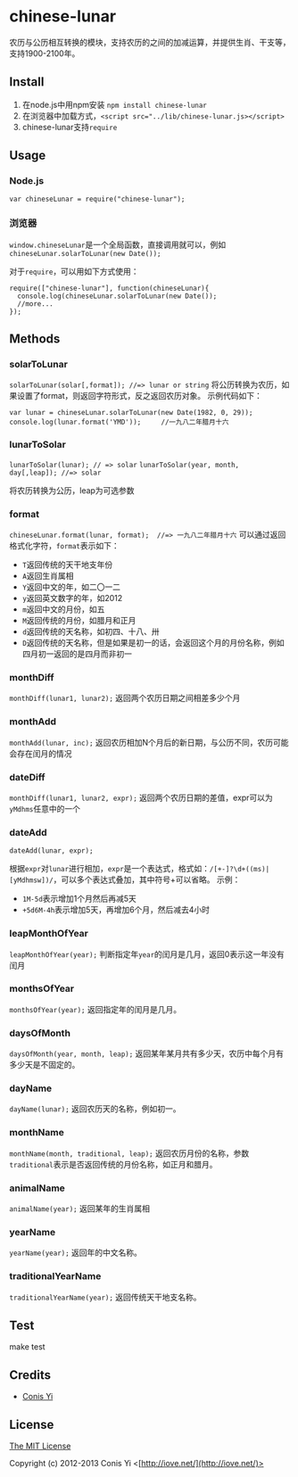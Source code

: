 # chinese-lunar

农历与公历相互转换的模块，支持农历的之间的加减运算，并提供生肖、干支等，支持1900-2100年。

## Install

1. 在node.js中用npm安装 `npm install chinese-lunar`
2. 在浏览器中加载方式，`<script src="../lib/chinese-lunar.js></script>`
3. chinese-lunar支持`require`

## Usage

### Node.js

    var chineseLunar = require("chinese-lunar");

### 浏览器

`window.chineseLunar`是一个全局函数，直接调用就可以，例如`chineseLunar.solarToLunar(new Date());`

对于`require`，可以用如下方式使用：

    require(["chinese-lunar"], function(chineseLunar){
      console.log(chineseLunar.solarToLunar(new Date());
      //more...
    });

## Methods

### solarToLunar

`solarToLunar(solar[,format]); //=> lunar or string`
将公历转换为农历，如果设置了format，则返回字符形式，反之返回农历对象。
示例代码如下：

    var lunar = chineseLunar.solarToLunar(new Date(1982, 0, 29));
    console.log(lunar.format('YMD'));     //一九八二年腊月十六

### lunarToSolar

`lunarToSolar(lunar); // => solar`
`lunarToSolar(year, month, day[,leap]); //=> solar`

将农历转换为公历，leap为可选参数

### format
`chineseLunar.format(lunar, format);  //=> 一九八二年腊月十六`
可以通过返回格式化字符，`format`表示如下：

* `T`返回传统的天干地支年份
* `A`返回生肖属相
* `Y`返回中文的年，如二〇一二
* `y`返回英文数字的年，如2012
* `m`返回中文的月份，如五
* `M`返回传统的月份，如腊月和正月
* `d`返回传统的天名称，如初四、十八、卅
* `D`返回传统的天名称，但是如果是初一的话，会返回这个月的月份名称，例如四月初一返回的是四月而非初一

### monthDiff
`monthDiff(lunar1, lunar2);`
返回两个农历日期之间相差多少个月

### monthAdd
`monthAdd(lunar, inc);`
返回农历相加N个月后的新日期，与公历不同，农历可能会存在闰月的情况

### dateDiff
`monthDiff(lunar1, lunar2, expr);`
返回两个农历日期的差值，expr可以为`yMdhms`任意中的一个

### dateAdd
`dateAdd(lunar, expr);`

根据`expr`对`lunar`进行相加，`expr`是一个表达式，格式如：`/[+-]?\d+((ms)|[yMdhmsw])/`，可以多个表达式叠加，其中符号+可以省略。
示例：

* `1M-5d`表示增加1个月然后再减5天
* `+5d6M-4h`表示增加5天，再增加6个月，然后减去4小时

### leapMonthOfYear
`leapMonthOfYear(year);`
判断指定年`year`的闰月是几月，返回0表示这一年没有闰月

### monthsOfYear
`monthsOfYear(year);`
返回指定年的闰月是几月。

### daysOfMonth
`daysOfMonth(year, month, leap);`
返回某年某月共有多少天，农历中每个月有多少天是不固定的。

### dayName
`dayName(lunar);`
返回农历天的名称，例如初一。

### monthName
`monthName(month, traditional, leap);`
返回农历月份的名称，参数`traditional`表示是否返回传统的月份名称，如正月和腊月。

### animalName
`animalName(year);`
返回某年的生肖属相

### yearName
`yearName(year);`
返回年的中文名称。

### traditionalYearName
`traditionalYearName(year);`
返回传统天干地支名称。

## Test

  make test

## Credits

  - [Conis Yi](http://github.com/conis)

## License

[The MIT License](http://opensource.org/licenses/MIT)

Copyright (c) 2012-2013 Conis Yi <[http://iove.net/](http://iove.net/)>
